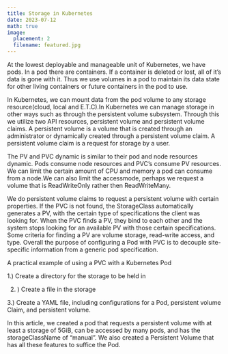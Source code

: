 ```yaml
---
title: Storage in Kubernetes
date: 2023-07-12
math: true
image:
  placement: 2
  filename: featured.jpg
---  
```

At the lowest deployable and manageable unit of Kubernetes, we have pods. In a pod there are containers. If a container is deleted or lost, all of it’s data is gone with it. Thus we use volumes in a pod to maintain its data state for other living containers or future containers in the pod to use.

In Kubernetes, we can mount data from the pod volume to any storage resource(cloud, local and E.T.C).In Kubernetes we can manage storage in other ways such as through the persistent volume subsystem. Through this we utilize two API resources, persistent volume and persistent volume claims. A persistent volume is a volume that is created through an administrator or dynamically created through a persistent volume claim. A persistent volume claim is a request for storage by a user.

The PV and PVC dynamic is similar to their pod and node resources dynamic. Pods consume node resources and PVC’s consume PV resources. We can limit the certain amount of CPU and memory a pod can consume from a node.We can also limit the accessmode, perhaps we request a volume that is ReadWriteOnly rather then ReadWriteMany.

We do persistent volume claims to request a persistent volume with certain properties. If the PVC is not found, the StorageClass automatically generates a PV, with the certain type of specifications the client was looking for. When the PVC finds a PV, they bind to each other and the system stops looking for an available PV with those certain specifications. Some criteria for finding a PV are volume storage, read-write access, and type. Overall the purpose of configuring a Pod with PVC is to decouple site-specific information from a generic pod specification.

A practical example of using a PVC with a Kubernetes Pod

1.) Create a directory for the storage to be held in

2. ) Create a file in the storage


3.) Create a YAML file, including configurations for a Pod, persistent volume Claim, and persistent volume.





In this article, we created a pod that requests a persistent volume with at least a storage of 5GiB, can be accessed by many pods, and has the storageClassName of “manual”. We also created a Persistent Volume that has all these features to suffice the Pod.

